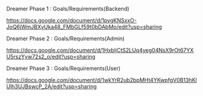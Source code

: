 Dreamer Phase 1 : Goals/Requirements(Backend)

https://docs.google.com/document/d/1pvgKNSxxO-JoQ6jWmJBXyUka48_FMbGLf59t0bDAbMo/edit?usp=sharing

Dreamer Phase 2 : Goals/Requirements(Admin)

https://docs.google.com/document/d/1HxbljCtS2LUq4yeg04NsX9rOt67YXU5rszYyw72s2_o/edit?usp=sharing

Dreamer Phase 3 : Goals/Requirements(User)

https://docs.google.com/document/d/1wkYrR2ub2bpMHt4YKwpfgV0B13hKlUlh3UJBswcP_2A/edit?usp=sharing
